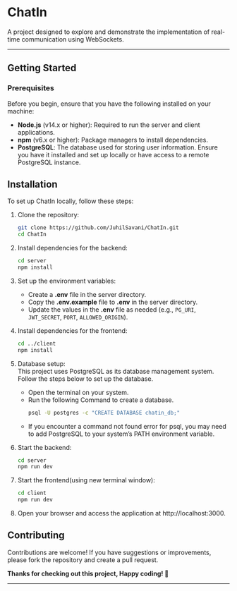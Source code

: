 # ChatIn

A project designed to explore and demonstrate the implementation of real-time communication using WebSockets.

---

## Getting Started

### Prerequisites
Before you begin, ensure that you have the following installed on your machine:
- **Node.js** (v14.x or higher): Required to run the server and client applications.
- **npm** (v6.x or higher): Package managers to install dependencies.
- **PostgreSQL**: The database used for storing user information. Ensure you have it installed and set up locally or have access to a remote PostgreSQL instance.

## Installation

To set up ChatIn locally, follow these steps:

1. Clone the repository:
    ```bash
    git clone https://github.com/JuhilSavani/ChatIn.git
    cd ChatIn
    ```

2. Install dependencies for the backend:
    ```bash
    cd server
    npm install 
    ```

3. Set up the environment variables:
    - Create a **.env** file in the server directory.
    - Copy the **.env.example** file to **.env** in the server directory.
    - Update the values in the **.env** file as needed (e.g., `PG_URI`, `JWT_SECRET`, `PORT`, `ALLOWED_ORIGIN`).

4. Install dependencies for the frontend:
    ```bash
    cd ../client
    npm install 
    ```

5. Database setup:<br/>
This project uses PostgreSQL as its database management system. Follow the steps below to set up the database.
    - Open the terminal on your system.
    - Run the following Command to create a database.
      ```bash
      psql -U postgres -c "CREATE DATABASE chatin_db;"
      ```
    - If you encounter a command not found error for psql, you may need to add PostgreSQL to your system’s PATH environment variable.

6. Start the backend:
    ```bash
    cd server
    npm run dev
    ```

7. Start the frontend(using new terminal window):
    ```bash
    cd client
    npm run dev
    ```

8. Open your browser and access the application at http://localhost:3000.

## Contributing
Contributions are welcome! If you have suggestions or improvements, please fork the repository and create a pull request.

**Thanks for checking out this project, Happy coding! :rocket:**

---